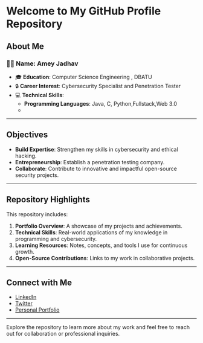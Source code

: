 # Welcome to My GitHub Profile Repository

## About Me

### 👨‍💻 Name: Amey Jadhav 
- 🎓 **Education**: Computer Science Engineering , DBATU  
- 🔒 **Career Interest**: Cybersecurity Specialist and Penetration Tester  
- 💻 **Technical Skills**:  
  - **Programming Languages**: Java, C, Python,Fullstack,Web 3.0 
  -

---

## Objectives

- **Build Expertise**: Strengthen my skills in cybersecurity and ethical hacking.  
- **Entrepreneurship**: Establish a penetration testing company.  
- **Collaborate**: Contribute to innovative and impactful open-source security projects.

---

## Repository Highlights

This repository includes:  
1. **Portfolio Overview**: A showcase of my projects and achievements.  
2. **Technical Skills**: Real-world applications of my knowledge in programming and cybersecurity.  
3. **Learning Resources**: Notes, concepts, and tools I use for continuous growth.  
4. **Open-Source Contributions**: Links to my work in collaborative projects.  

---

## Connect with Me

- [LinkedIn](linkedin.com/in/ameysecops)  
- [Twitter](#)  
- [Personal Portfolio](#)  

---

Explore the repository to learn more about my work and feel free to reach out for collaboration or professional inquiries.
